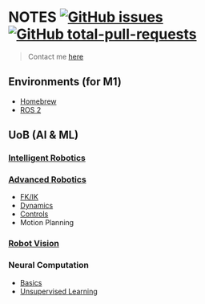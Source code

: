 


# NOTES [![GitHub issues](https://badgen.net/github/issues/sugaE/sugaE.github.io/)](https://GitHub.com/sugaE/sugaE.github.io/issues/) [![GitHub total-pull-requests](https://badgen.net/github/prs/sugaE/sugaE.github.io)](https://GitHub.com/sugaE/sugaE.github.io/pull/)

>  Contact me [here](mailto:suga_e@outlook.com)


## Environments (for M1)
- [Homebrew](envs/homebrew.md)
- [ROS 2](envs/ros.md)


## UoB (AI & ML)
### [Intelligent Robotics](uob/intelligent_robotics/ir.md)
### [Advanced Robotics](uob/advanced_robotics/README.md)
- [FK/IK](uob/advanced_robotics/FK.IK.md)
- [Dynamics](uob/advanced_robotics/Dynamics.md)
- [Controls](uob/advanced_robotics/Controls.md)
- Motion Planning
### [Robot Vision](uob/robot_vision/README.md)
### Neural Computation
- [Basics](uob/neural_computation/nc_basics.md)
- [Unsupervised Learning](uob/neural_computation/nc_unsupervised.md)

<!-- ```
.
├── _config.yml
├── _data
│   └── members.yml
├── _drafts
│   ├── begin-with-the-crazy-ideas.md
│   └── on-simplicity-in-technology.md
├── _includes
│   ├── footer.html
│   └── header.html
├── _layouts
│   ├── default.html
│   └── post.html
├── _posts
│   ├── 2007-10-29-why-every-programmer-should-play-nethack.md
│   └── 2009-04-26-barcamp-boston-4-roundup.md
├── _sass
│   ├── _base.scss
│   └── _layout.scss
├── _site
├── .jekyll-cache
│   └── Jekyll
│       └── Cache
│           └── [...]
├── .jekyll-metadata
└── index.html # can also be an 'index.md' with valid front matter
``` -->